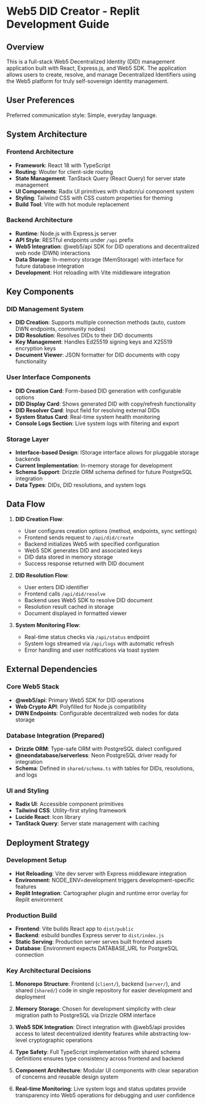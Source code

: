 # Web5 DID Creator - Replit Development Guide

## Overview

This is a full-stack Web5 Decentralized Identity (DID) management application built with React, Express.js, and Web5 SDK. The application allows users to create, resolve, and manage Decentralized Identifiers using the Web5 platform for truly self-sovereign identity management.

## User Preferences

Preferred communication style: Simple, everyday language.

## System Architecture

### Frontend Architecture
- **Framework**: React 18 with TypeScript
- **Routing**: Wouter for client-side routing
- **State Management**: TanStack Query (React Query) for server state management
- **UI Components**: Radix UI primitives with shadcn/ui component system
- **Styling**: Tailwind CSS with CSS custom properties for theming
- **Build Tool**: Vite with hot module replacement

### Backend Architecture
- **Runtime**: Node.js with Express.js server
- **API Style**: RESTful endpoints under `/api` prefix
- **Web5 Integration**: @web5/api SDK for DID operations and decentralized web node (DWN) interactions
- **Data Storage**: In-memory storage (MemStorage) with interface for future database integration
- **Development**: Hot reloading with Vite middleware integration

## Key Components

### DID Management System
- **DID Creation**: Supports multiple connection methods (auto, custom DWN endpoints, community nodes)
- **DID Resolution**: Resolves DIDs to their DID documents
- **Key Management**: Handles Ed25519 signing keys and X25519 encryption keys
- **Document Viewer**: JSON formatter for DID documents with copy functionality

### User Interface Components
- **DID Creation Card**: Form-based DID generation with configurable options
- **DID Display Card**: Shows generated DID with copy/refresh functionality
- **DID Resolver Card**: Input field for resolving external DIDs
- **System Status Card**: Real-time system health monitoring
- **Console Logs Section**: Live system logs with filtering and export

### Storage Layer
- **Interface-based Design**: IStorage interface allows for pluggable storage backends
- **Current Implementation**: In-memory storage for development
- **Schema Support**: Drizzle ORM schema defined for future PostgreSQL integration
- **Data Types**: DIDs, DID resolutions, and system logs

## Data Flow

1. **DID Creation Flow**:
   - User configures creation options (method, endpoints, sync settings)
   - Frontend sends request to `/api/did/create`
   - Backend initializes Web5 with specified configuration
   - Web5 SDK generates DID and associated keys
   - DID data stored in memory storage
   - Success response returned with DID document

2. **DID Resolution Flow**:
   - User enters DID identifier
   - Frontend calls `/api/did/resolve`
   - Backend uses Web5 SDK to resolve DID document
   - Resolution result cached in storage
   - Document displayed in formatted viewer

3. **System Monitoring Flow**:
   - Real-time status checks via `/api/status` endpoint
   - System logs streamed via `/api/logs` with automatic refresh
   - Error handling and user notifications via toast system

## External Dependencies

### Core Web5 Stack
- **@web5/api**: Primary Web5 SDK for DID operations
- **Web Crypto API**: Polyfilled for Node.js compatibility
- **DWN Endpoints**: Configurable decentralized web nodes for data storage

### Database Integration (Prepared)
- **Drizzle ORM**: Type-safe ORM with PostgreSQL dialect configured
- **@neondatabase/serverless**: Neon PostgreSQL driver ready for integration
- **Schema**: Defined in `shared/schema.ts` with tables for DIDs, resolutions, and logs

### UI and Styling
- **Radix UI**: Accessible component primitives
- **Tailwind CSS**: Utility-first styling framework
- **Lucide React**: Icon library
- **TanStack Query**: Server state management with caching

## Deployment Strategy

### Development Setup
- **Hot Reloading**: Vite dev server with Express middleware integration
- **Environment**: NODE_ENV=development triggers development-specific features
- **Replit Integration**: Cartographer plugin and runtime error overlay for Replit environment

### Production Build
- **Frontend**: Vite builds React app to `dist/public`
- **Backend**: esbuild bundles Express server to `dist/index.js`
- **Static Serving**: Production server serves built frontend assets
- **Database**: Environment expects DATABASE_URL for PostgreSQL connection

### Key Architectural Decisions

1. **Monorepo Structure**: Frontend (`client/`), backend (`server/`), and shared (`shared/`) code in single repository for easier development and deployment

2. **Memory Storage**: Chosen for development simplicity with clear migration path to PostgreSQL via Drizzle ORM interface

3. **Web5 SDK Integration**: Direct integration with @web5/api provides access to latest decentralized identity features while abstracting low-level cryptographic operations

4. **Type Safety**: Full TypeScript implementation with shared schema definitions ensures type consistency across frontend and backend

5. **Component Architecture**: Modular UI components with clear separation of concerns and reusable design system

6. **Real-time Monitoring**: Live system logs and status updates provide transparency into Web5 operations for debugging and user confidence